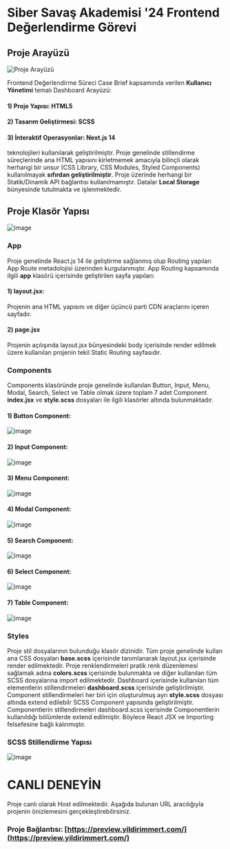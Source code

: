 # Siber Savaş Akademisi '24 Frontend Değerlendirme Görevi

## Proje Arayüzü

![Proje Arayüzü](https://github.com/mrttyyldrm/case-brief/assets/98252720/235c025a-bfae-4fae-95b0-295bad6e977a)

Frontend Değerlendirme Süreci Case Brief kapsamında verilen **Kullanıcı Yönetimi** temalı Dashboard Arayüzü:

#### 1) Proje Yapısı: HTML5
#### 2) Tasarım Geliştirmesi: SCSS
#### 3) İnteraktif Operasyonlar: Next.js 14

teknolojileri kullanılarak geliştirilmiştir. Proje genelinde stillendirme süreçlerinde ana HTML yapısını kirletmemek amacıyla bilinçli olarak herhangi bir unsur (CSS Library, CSS Modules, Styled Components) kullanılmayak **sıfırdan geliştirilmiştir**. Proje üzerinde herhangi bir Statik/Dinamik API bağlantısı kullanılmamıştır. Datalar **Local Storage** bünyesinde tutulmakta ve işlenmektedir.

## Proje Klasör Yapısı

![image](https://github.com/mrttyyldrm/case-brief/assets/98252720/cfcccf88-77ae-4fe5-8e8f-58d96aede3ba)

### App

Proje genelinde React.js 14 ile geliştirme sağlanmış olup Routing yapıları App Route metadolojisi üzerinden kurgulanmıştır. App Routing kapsamında ilgili **app** klasörü içerisinde geliştirilen sayfa yapıları:

#### 1) layout.jsx: 
Projenin ana HTML yapısını ve diğer üçüncü parti CDN araçlarını içeren sayfadır.

#### 2) page.jsx
Projenin açılışında layout.jsx bünyesindeki body içerisinde render edilmek üzere kullanılan projenin tekil Static Routing sayfasıdır.

### Components

Components klasöründe proje genelinde kullanılan Button, Input, Menu, Modal, Search, Select ve Table olmak üzere toplam 7 adet Component **index.jsx** ve **style.scss** dosyaları ile ilgili klasörler altında bulunmaktadır.

#### 1) Button Component: 
![image](https://github.com/mrttyyldrm/case-brief/assets/98252720/b1ec4b04-0b1c-4bdf-a14c-b68c7e77f71d)

#### 2) Input Component: 
![image](https://github.com/mrttyyldrm/case-brief/assets/98252720/5c6587f9-81e0-45c9-a1e2-3bbdb4e9791c)

#### 3) Menu Component: 
![image](https://github.com/mrttyyldrm/case-brief/assets/98252720/866b58c3-8084-4ad2-9715-ba927676f635)

#### 4) Modal Component: 
![image](https://github.com/mrttyyldrm/case-brief/assets/98252720/058a1914-63d0-43ff-ada7-43e1957e8d00)

#### 5) Search Component: 
![image](https://github.com/mrttyyldrm/case-brief/assets/98252720/bd684b4b-65f5-4fd4-936d-ac2ffd3c52c0)

#### 6) Select Component: 
![image](https://github.com/mrttyyldrm/case-brief/assets/98252720/0d95e004-cf1d-4ae0-a6fb-6debb686b7f7)

#### 7) Table Component: 
![image](https://github.com/mrttyyldrm/case-brief/assets/98252720/f2ea0569-528f-4e22-81eb-befe49672fb4)

### Styles

Proje stil dosyalarının bulunduğu klasör dizinidir. Tüm proje genelinde kullan ana CSS dosyaları **base.scss** içerisinde tanımlanarak layout.jsx içerisinde render edilmektedir. Proje renklendirmeleri pratik renk düzenlemesi sağlamak adına **colors.scss** içerisinde bulunmakta ve diğer kullanılan tüm SCSS dosyalarına import edilmektedir. Dashboard içerisinde kullanılan tüm elementlerin stillendirmeleri **dashboard.scss** içerisinde geliştirilmiştir. Component stillendirmeleri her biri için oluşturulmuş ayrı **style.scss** dosyası altında extend edilebilr SCSS Component yapısında geliştirilmiştir. Componentlerin stillendirmeleri dashboard.scss içerisinde Componentlerin kullanıldığı bölümlerde extend edilmiştir. Böylece React JSX ve Importing felsefesine bağlı kalınmıştır.

### SCSS Stillendirme Yapısı

![image](https://github.com/mrttyyldrm/case-brief/assets/98252720/3f9a9815-0326-4f11-b96c-202ee7e606e2)

# CANLI DENEYİN
Proje canlı olarak Host edilmektedir. Aşağıda bulunan URL aracılığıyla projenin önizlemesini gerçekleştirebilirsiniz.

### Proje Bağlantısı: [https://preview.yildirimmert.com/](https://preview.yildirimmert.com/)


 




